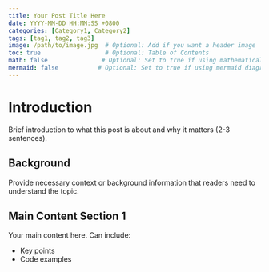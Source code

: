 ```yaml
---
title: Your Post Title Here
date: YYYY-MM-DD HH:MM:SS +0800
categories: [Category1, Category2]
tags: [tag1, tag2, tag3]
image: /path/to/image.jpg  # Optional: Add if you want a header image
toc: true                  # Optional: Table of Contents
math: false               # Optional: Set to true if using mathematical notations
mermaid: false           # Optional: Set to true if using mermaid diagrams
---
```


# Introduction

Brief introduction to what this post is about and why it matters (2-3 sentences).

## Background

Provide necessary context or background information that readers need to understand the topic.

## Main Content Section 1

Your main content here. Can include:
- Key points
- Code examples 